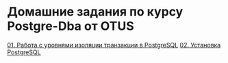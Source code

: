 # Домашние задания по курсу Postgre-Dba от OTUS

[01. Работа с уровнями изоляции транзакции в PostgreSQL](01-isolation-levels.md)
[02. Установка PostgreSQL](02-installing-postgresql.md)